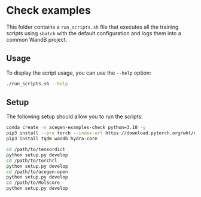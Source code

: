 # Check examples

This folder contains a `run_scripts.sh` file that executes all
the training scripts using `sbatch` with the default configuration and logs them
into a common WandB project.

## Usage

To display the script usage, you can use the `--help` option:

```bash
./run_scripts.sh --help
```

## Setup

The following setup should allow you to run the scripts:

```bash
conda create -n acegen-examples-check python=3.10 -y 
pip3 install --pre torch --index-url https://download.pytorch.org/whl/nightly/cu121
pip3 install tqdm wandb hydra-core

cd /path/to/tensordict
python setup.py develop
cd /path/to/torchrl
python setup.py develop
cd /path/to/acegen-open
python setup.py develop
cd /path/to/MolScore
python setup.py develop
```
